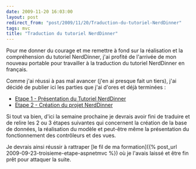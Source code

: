 ```yaml
---
date: 2009-11-20 16:03:00
layout: post
redirect_from: "post/2009/11/20/Traduction-du-tutoriel-NerdDinner"
tags: mvc
title: "Traduction du tutoriel NerdDinner"
---
```


Pour me donner du courage et me remettre à fond sur la réalisation et la
compréhension du tutoriel NerdDinner, j'ai profité de l'arrivée de mon nouveau
portable pour travailler à la traduction du tutoriel NerdDinner en
français.

Comme j'ai réussi à pas mal avancer (j'en ai presque fait un tiers), j'ai
décidé de publier ici les parties que j'ai d'ores et déjà terminées :

* [Etape 1 - Présentation du Tutoriel NerdDinner](/nerddinner/presentation-tutoriel/)
* [Etape 2 - Création du projet NerdDinner](/nerddinner/file-new-project/)

Si tout va bien, d'ici la semaine prochaine je devrais avoir fini de
traduire et de relire les 2 ou 3 étapes suivantes qui concernent la création de
la base de données, la réalisation du modèle et peut-être même la présentation
du fonctionnement des contrôleurs et des vues.

Je devrais ainsi réussir à rattraper [le fil de ma formation]({% post_url 2009-09-23-troisieme-etape-aspnetmvc %}) où je l'avais laissé et être fin prêt
pour attaquer la suite.
